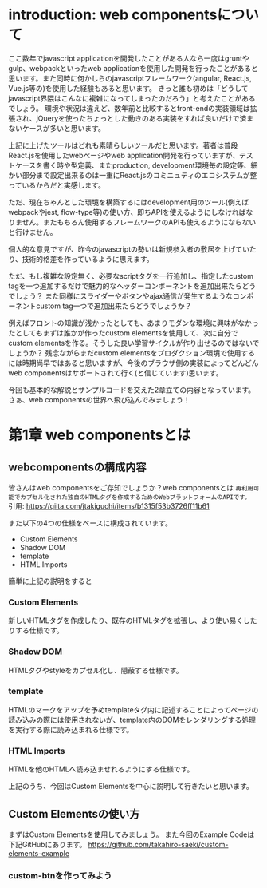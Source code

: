 # introduction: web componentsについて
ここ数年でjavascript applicationを開発したことがある人なら一度はgruntやgulp、webpackといったweb applicationを使用した開発を行ったことがあると思います。また同時に何かしらのjavascriptフレームワーク(angular, React.js, Vue.js等の)を使用した経験もあると思います。
きっと誰も初めは「どうしてjavascript界隈はこんなに複雑になってしまったのだろう」と考えたことがあるでしょう。
環境や状況は違えど、数年前と比較するとfront-endの実装領域は拡張され、jQueryを使ったちょっとした動きのある実装をすれば良いだけで済まないケースが多いと思います。

上記に上げたツールはどれも素晴らしいツールだと思います。著者は普段React.jsを使用したwebページやweb application開発を行っていますが、テストケースを書く時や型定義、またproduction, development環境毎の設定等、細かい部分まで設定出来るのは一重にReact.jsのコミニュティのエコシステムが整っているからだと実感します。

ただ、現在ちゃんとした環境を構築するにはdevelopment用のツール(例えばwebpackやjest, flow-type等)の使い方、即ちAPIを使えるようにしなければなりません。またもちろん使用するフレームワークのAPIも使えるようにならないと行けません。

個人的な意見ですが、昨今のjavascriptの勢いは新規参入者の敷居を上げていたり、技術的格差を作っているように思えます。

ただ、もし複雑な設定無く、必要なscriptタグを一行追加し、指定したcustom tagを一つ追加するだけで魅力的なヘッダーコンポーネントを追加出来たらどうでしょう？
また同様にスライダーやボタンやajax通信が発生するようなコンポーネントcustom tag一つで追加出来たらどうでしょうか？

例えばフロントの知識が浅かったとしても、あまりモダンな環境に興味がなかったとしてもまずは誰かが作ったcustom elementsを使用して、次に自分でcustom elementsを作る。そうした良い学習サイクルが作り出せるのではないでしょうか？
残念ながらまだcustom elementsをプロダクション環境で使用するには時期尚早ではあると思いますが、今後のブラウザ側の実装によってどんどんweb componentsはサポートされて行く(と信じています)思います。

今回も基本的な解説とサンプルコードを交えた2章立ての内容となっています。さぁ、web componentsの世界へ飛び込んでみましょう！

# 第1章 web componentsとは
## webcomponentsの構成内容
皆さんはweb componentsをご存知でしょうか？web componentsとは
`再利用可能でカプセル化された独自のHTMLタグを作成するためのWebプラットフォームのAPIです。`
引用: https://qiita.com/jtakiguchi/items/b1315f53b3726ff11b61

また以下の4つの仕様をベースに構成されています。
- Custom Elements
- Shadow DOM
- template
- HTML Imports

簡単に上記の説明をすると
### Custom Elements
新しいHTMLタグを作成したり、既存のHTMLタグを拡張し、より使い易くしたりする仕様です。

### Shadow DOM
HTMLタグやstyleをカプセル化し、隠蔽する仕様です。

### template
HTMLのマークをアップを予めtemplateタグ内に記述することによってページの読み込みの際には使用されないが、template内のDOMをレンダリングする処理を実行する際に読み込まれる仕様です。

### HTML Imports
HTMLを他のHTMLへ読み込ませれるようにする仕様です。

上記のうち、今回はCustom Elementsを中心に説明して行きたいと思います。

## Custom Elementsの使い方
まずはCustom Elementsを使用してみましょう。
また今回のExample Codeは下記GitHubにあります。
https://github.com/takahiro-saeki/custom-elements-example

### custom-btnを作ってみよう
